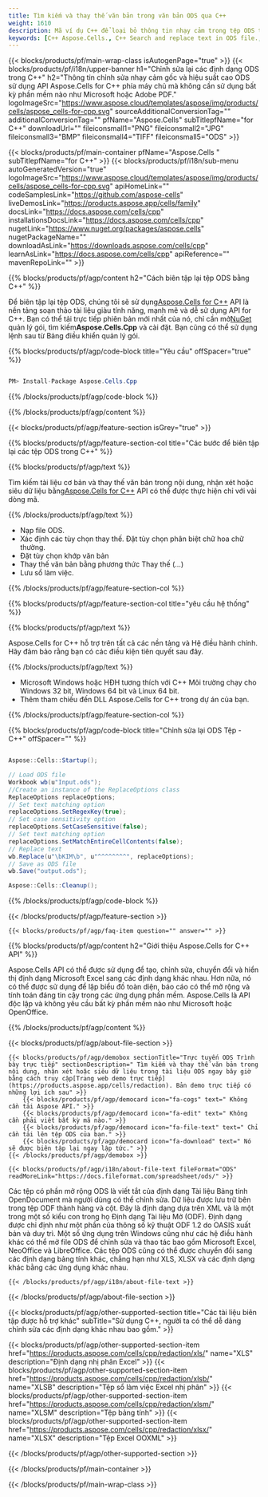 ```yaml
---
title: Tìm kiếm và thay thế văn bản trong văn bản ODS qua C++
weight: 1610
description: Mã ví dụ C++ để loại bỏ thông tin nhạy cảm trong tệp ODS trên C++ Môi trường thời gian chạy cho Windows 32 bit, Windows 64 bit và Linux 64 bit.
keywords: [C++ Aspose.Cells., C++ Search and replace text in ODS file., C++ redact ODS file., C++ edit ODS file., C++ ODS file redaction., C++ Search and replace string in ODS file]
---
```

{{< blocks/products/pf/main-wrap-class isAutogenPage="true" >}}
{{< blocks/products/pf/i18n/upper-banner h1="Chỉnh sửa lại các định dạng ODS trong C++" h2="Thông tin chỉnh sửa nhạy cảm gốc và hiệu suất cao ODS sử dụng API Aspose.Cells for C++ phía máy chủ mà không cần sử dụng bất kỳ phần mềm nào như Microsoft hoặc Adobe PDF." logoImageSrc="https://www.aspose.cloud/templates/aspose/img/products/cells/aspose_cells-for-cpp.svg" sourceAdditionalConversionTag="" additionalConversionTag="" pfName="Aspose.Cells" subTitlepfName="for C++" downloadUrl="" fileiconsmall1="PNG" fileiconsmall2="JPG" fileiconsmall3="BMP" fileiconsmall4="TIFF" fileiconsmall5="ODS" >}}

{{< blocks/products/pf/main-container pfName="Aspose.Cells " subTitlepfName="for C++" >}}
{{< blocks/products/pf/i18n/sub-menu autoGeneratedVersion="true" logoImageSrc="https://www.aspose.cloud/templates/aspose/img/products/cells/aspose_cells-for-cpp.svg" apiHomeLink="" codeSamplesLink="https://github.com/aspose-cells" liveDemosLink="https://products.aspose.app/cells/family" docsLink="https://docs.aspose.com/cells/cpp" installationsDocsLink="https://docs.aspose.com/cells/cpp" nugetLink="https://www.nuget.org/packages/aspose.cells" nugetPackageName="" downloadAsLink="https://downloads.aspose.com/cells/cpp" learnAsLink="https://docs.aspose.com/cells/cpp" apiReference="" mavenRepoLink="" >}}

{{% blocks/products/pf/agp/content h2="Cách biên tập lại tệp ODS bằng C++" %}}

 Để biên tập lại tệp ODS, chúng tôi sẽ sử dụng[Aspose.Cells for C++](https://products.aspose.com/cells/cpp) API là nền tảng soạn thảo tài liệu giàu tính năng, mạnh mẽ và dễ sử dụng API for C++. Bạn có thể tải trực tiếp phiên bản mới nhất của nó, chỉ cần mở[NuGet](https://www.nuget.org/packages/aspose.cells) quản lý gói, tìm kiếm**Aspose.Cells.Cpp** và cài đặt. Bạn cũng có thể sử dụng lệnh sau từ Bảng điều khiển quản lý gói.

{{% blocks/products/pf/agp/code-block title="Yêu cầu" offSpacer="true" %}}

```cs

PM> Install-Package Aspose.Cells.Cpp

```

{{% /blocks/products/pf/agp/code-block %}}

{{% /blocks/products/pf/agp/content %}}

{{< blocks/products/pf/agp/feature-section isGrey="true" >}}

{{% blocks/products/pf/agp/feature-section-col title="Các bước để biên tập lại các tệp ODS trong C++" %}}

{{% blocks/products/pf/agp/text %}}

 Tìm kiếm tài liệu cơ bản và thay thế văn bản trong nội dung, nhận xét hoặc siêu dữ liệu bằng[Aspose.Cells for C++](https://products.aspose.com/cells/cpp) API có thể được thực hiện chỉ với vài dòng mã.

{{% /blocks/products/pf/agp/text %}}

+ Nạp file ODS.
+ Xác định các tùy chọn thay thế.
Đặt tùy chọn phân biệt chữ hoa chữ thường.
+ Đặt tùy chọn khớp văn bản
+ Thay thế văn bản bằng phương thức Thay thế (...)
+ Lưu sổ làm việc.

{{% /blocks/products/pf/agp/feature-section-col %}}

{{% blocks/products/pf/agp/feature-section-col title="yêu cầu hệ thống" %}}

{{% blocks/products/pf/agp/text %}}

 Aspose.Cells for C++ hỗ trợ trên tất cả các nền tảng và Hệ điều hành chính. Hãy đảm bảo rằng bạn có các điều kiện tiên quyết sau đây.

{{% /blocks/products/pf/agp/text %}}

-  Microsoft Windows hoặc HĐH tương thích với C++ Môi trường chạy cho Windows 32 bit, Windows 64 bit và Linux 64 bit.
-  Thêm tham chiếu đến DLL Aspose.Cells for C++ trong dự án của bạn.

{{% /blocks/products/pf/agp/feature-section-col %}}

{{% blocks/products/pf/agp/code-block title="Chỉnh sửa lại ODS Tệp - C++" offSpacer="" %}}

```cs

Aspose::Cells::Startup();

// Load ODS file
Workbook wb(u"Input.ods");
//Create an instance of the ReplaceOptions class
ReplaceOptions replaceOptions;
// Set text matching option
replaceOptions.SetRegexKey(true);
// Set case sensitivity option
replaceOptions.SetCaseSensitive(false);
// Set text matching option
replaceOptions.SetMatchEntireCellContents(false);
// Replace text
wb.Replace(u"\bKIM\b", u"^^^^^^^^", replaceOptions);
// Save as ODS file
wb.Save("output.ods");

Aspose::Cells::Cleanup();

```

{{% /blocks/products/pf/agp/code-block %}}

{{< /blocks/products/pf/agp/feature-section >}}

    {{< blocks/products/pf/agp/faq-item question="" answer="" >}}
 

<!-- aboutfile Starts -->

{{% blocks/products/pf/agp/content h2="Giới thiệu Aspose.Cells for C++ API" %}}

 Aspose.Cells API có thể được sử dụng để tạo, chỉnh sửa, chuyển đổi và hiển thị định dạng Microsoft Excel sang các định dạng khác nhau. Hơn nữa, nó có thể được sử dụng để lập biểu đồ toàn diện, báo cáo có thể mở rộng và tính toán đáng tin cậy trong các ứng dụng phần mềm. Aspose.Cells là API độc lập và không yêu cầu bất kỳ phần mềm nào như Microsoft hoặc OpenOffice.



{{% /blocks/products/pf/agp/content %}}

{{< blocks/products/pf/agp/about-file-section >}}

    {{< blocks/products/pf/agp/demobox sectionTitle="Trực tuyến ODS Trình bày trực tiếp" sectionDescription=" Tìm kiếm và thay thế văn bản trong nội dung, nhận xét hoặc siêu dữ liệu trong tài liệu ODS ngay bây giờ bằng cách truy cập[Trang web demo trực tiếp](https://products.aspose.app/cells/redaction). Bản demo trực tiếp có những lợi ích sau" >}}
        {{< blocks/products/pf/agp/democard icon="fa-cogs" text=" Không cần tải Aspose API." >}}
        {{< blocks/products/pf/agp/democard icon="fa-edit" text=" Không cần phải viết bất kỳ mã nào." >}}
        {{< blocks/products/pf/agp/democard icon="fa-file-text" text=" Chỉ cần tải lên tệp ODS của bạn." >}}
        {{< blocks/products/pf/agp/democard icon="fa-download" text=" Nó sẽ được biên tập lại ngay lập tức." >}}
    {{< /blocks/products/pf/agp/demobox >}}

    {{< blocks/products/pf/agp/i18n/about-file-text fileFormat="ODS" readMoreLink="https://docs.fileformat.com/spreadsheet/ods/" >}}
 Các tệp có phần mở rộng ODS là viết tắt của định dạng Tài liệu Bảng tính OpenDocument mà người dùng có thể chỉnh sửa. Dữ liệu được lưu trữ bên trong tệp ODF thành hàng và cột. Đây là định dạng dựa trên XML và là một trong một số kiểu con trong họ Định dạng Tài liệu Mở (ODF). Định dạng được chỉ định như một phần của thông số kỹ thuật ODF 1.2 do OASIS xuất bản và duy trì. Một số ứng dụng trên Windows cũng như các hệ điều hành khác có thể mở file ODS để chỉnh sửa và thao tác bao gồm Microsoft Excel, NeoOffice và LibreOffice. Các tệp ODS cũng có thể được chuyển đổi sang các định dạng bảng tính khác, chẳng hạn như XLS, XLSX và các định dạng khác bằng các ứng dụng khác nhau.

    {{< /blocks/products/pf/agp/i18n/about-file-text >}}

{{< /blocks/products/pf/agp/about-file-section >}}

<!-- aboutfile Ends -->

{{< blocks/products/pf/agp/other-supported-section title="Các tài liệu biên tập được hỗ trợ khác" subTitle="Sử dụng C++, người ta có thể dễ dàng chỉnh sửa các định dạng khác nhau bao gồm." >}}

{{< blocks/products/pf/agp/other-supported-section-item href="https://products.aspose.com/cells/cpp/redaction/xls/" name="XLS" description="Định dạng nhị phân Excel" >}}
{{< blocks/products/pf/agp/other-supported-section-item href="https://products.aspose.com/cells/cpp/redaction/xlsb/" name="XLSB" description="Tệp sổ làm việc Excel nhị phân" >}}
{{< blocks/products/pf/agp/other-supported-section-item href="https://products.aspose.com/cells/cpp/redaction/xlsm/" name="XLSM" description="Tệp bảng tính" >}}
{{< blocks/products/pf/agp/other-supported-section-item href="https://products.aspose.com/cells/cpp/redaction/xlsx/" name="XLSX" description="Tệp Excel OOXML" >}}

{{< /blocks/products/pf/agp/other-supported-section >}}

{{< /blocks/products/pf/main-container >}}
    
{{< /blocks/products/pf/main-wrap-class >}}
